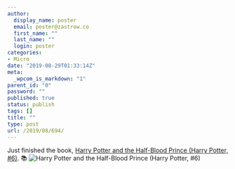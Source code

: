 ```yaml
---
author:
  display_name: poster
  email: poster@zastrow.co
  first_name: ""
  last_name: ""
  login: poster
categories:
- Micro
date: "2019-08-29T01:33:14Z"
meta:
  _wpcom_is_markdown: "1"
parent_id: "0"
password: ""
published: true
status: publish
tags: []
title: ""
type: post
url: /2019/08/694/
---
```

<p>Just finished the book, <a href="https://www.goodreads.com/review/show/2956243457?utm_medium=api&amp;utm_source=rss">Harry Potter and the Half-Blood Prince (Harry Potter, #6)</a>. 📚 <img src="{{ site.baseurl }}/assets/2019/08/27866485._SX50_.jpg" alt="Harry Potter and the Half-Blood Prince (Harry Potter, #6)" /></p>

